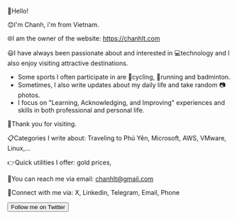 👋Hello!<br>

😊I'm Chanh, i'm from Vietnam. 

🌐I am the owner of the website: https://chanhlt.com<br>

😃I have always been passionate about and interested in 💻technology and I also enjoy visiting attractive destinations.<br>
- Some sports I often participate in are 🚴cycling, 🏃running and badminton.<br>
- Sometimes, I also write updates about my daily life and take random 📷photos. <br>
- I focus on "Learning, Acknowledging, and Improving" experiences and skills in both professional and personal life.

👏Thank you for visiting.


📋Categories I write about: Traveling to Phú Yên, Microsoft, AWS, VMware, Linux,...

👉Quick utilities I offer: gold prices,

📧You can reach me via email: chanhlt@gmail.com 

💁Connect with me via: X, Linkedin, Telegram, Email, Phone 

<button class="ss-btn-twitter">Follow me on Twitter</button>




